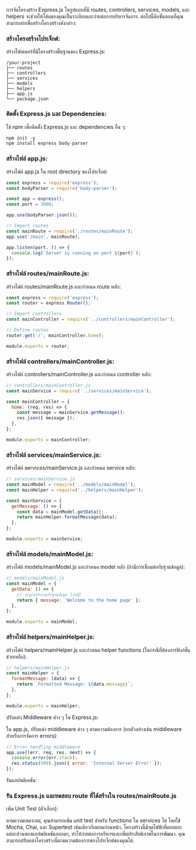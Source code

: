 การจัดโครงสร้าง Express.js ในรูปแบบที่มี routes, controllers, services, models, และ helpers จะช่วยให้โค้ดของคุณเป็นระเบียบและง่ายต่อการบริหารจัดการ. ต่อไปนี้คือขั้นตอนที่คุณสามารถทำเพื่อสร้างโครงสร้างดังกล่าว:

### สร้างโครงสร้างโปรเจ็กต์:

สร้างโฟลเดอร์ที่มีโครงสร้างพื้นฐานของ Express.js:
```
/your-project
├── routes
├── controllers
├── services
├── models
├── helpers
├── app.js
└── package.json
```
### ติดตั้ง Express.js และ Dependencies:

ใช้ npm เพื่อติดตั้ง Express.js และ dependencies อื่น ๆ:
```js client
npm init -y
npm install express body-parser
```
### สร้างไฟล์ app.js:

สร้างไฟล์ app.js ใน root directory ของโปรเจ็กต์:
```js client
const express = require('express');
const bodyParser = require('body-parser');

const app = express();
const port = 3000;

app.use(bodyParser.json());

// Import routes
const mainRoute = require('./routes/mainRoute');
app.use('/main', mainRoute);

app.listen(port, () => {
  console.log(`Server is running on port ${port}`);
});
```
### สร้างไฟล์ routes/mainRoute.js:

สร้างไฟล์ routes/mainRoute.js และกำหนด route หลัก:
```js client
const express = require('express');
const router = express.Router();

// Import controllers
const mainController = require('../controllers/mainController');

// Define routes
router.get('/', mainController.home);

module.exports = router;
```
### สร้างไฟล์ controllers/mainController.js:

สร้างไฟล์ controllers/mainController.js และกำหนด controller หลัก:
```js client
// controllers/mainController.js
const mainService = require('../services/mainService');

const mainController = {
  home: (req, res) => {
    const message = mainService.getMessage();
    res.json({ message });
  },
};

module.exports = mainController;
```
### สร้างไฟล์ services/mainService.js:

สร้างไฟล์ services/mainService.js และกำหนด service หลัก:
```js client
// services/mainService.js
const mainModel = require('../models/mainModel');
const mainHelper = require('../helpers/mainHelper');

const mainService = {
  getMessage: () => {
    const data = mainModel.getData();
    return mainHelper.formatMessage(data);
  },
};

module.exports = mainService;
```
### สร้างไฟล์ models/mainModel.js:

สร้างไฟล์ models/mainModel.js และกำหนด model หลัก (ถ้ามีการเชื่อมต่อกับฐานข้อมูล):
```js client
// models/mainModel.js
const mainModel = {
  getData: () => {
    // ระบุการทำงานกับฐานข้อมูล (ถ้ามี)
    return { message: 'Welcome to the home page' };
  },
};

module.exports = mainModel;
```
### สร้างไฟล์ helpers/mainHelper.js:

สร้างไฟล์ helpers/mainHelper.js และกำหนด helper functions (ในกรณีที่ต้องการฟังก์ชั่นช่วยเหลือ):
```js client
// helpers/mainHelper.js
const mainHelper = {
  formatMessage: (data) => {
    return `Formatted Message: ${data.message}`;
  },
};

module.exports = mainHelper;
```
ปรับแต่ง Middleware ต่าง ๆ ใน Express.js:

ใน app.js, ปรับแต่ง middleware ต่าง ๆ ตามความต้องการ (ยกตัวอย่างเช่น middleware สำหรับการจัดการ errors):
```js client
// Error handling middleware
app.use((err, req, res, next) => {
  console.error(err.stack);
  res.status(500).json({ error: 'Internal Server Error' });
});
```
รันแอปพลิเคชัน:

### รัน Express.js และทดสอบ route ที่ได้สร้างใน routes/mainRoute.js
เพิ่ม Unit Test (ตัวเลือก):

ตามความเหมาะสม, คุณสามารถเพิ่ม unit test สำหรับ functions ใน services ได้ โดยใช้ Mocha, Chai, และ Supertest เช่นเดียวกับตอนก่อนหน้า.
โครงสร้างนี้มีจุดไฟฟ้าที่แยกแยะแต่ละส่วนของแอปพลิเคชันออกมา, ทำให้ง่ายต่อการบริหารและเพิ่มประสิทธิภาพในการพัฒนา. คุณสามารถปรับแต่งโครงสร้างนี้ตามความต้องการของโปรเจ็กต์ของคุณได้.
